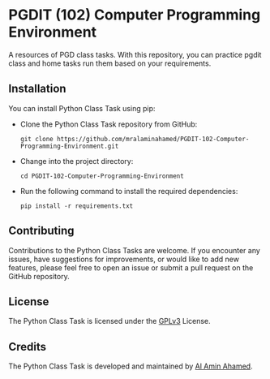 # PGDIT (102) Computer Programming Environment
 A resources of PGD class tasks. With this repository, you can practice pgdit class and home tasks run them based on your requirements.

## Installation

You can install Python Class Task using pip:

* Clone the Python Class Task repository from GitHub:
  ```shell
  git clone https://github.com/mralaminahamed/PGDIT-102-Computer-Programming-Environment.git
  ```
* Change into the project directory:
  ```shell
  cd PGDIT-102-Computer-Programming-Environment
  ```
* Run the following command to install the required dependencies:
  ```shell
  pip install -r requirements.txt
  ```


## Contributing
Contributions to the Python Class Tasks are welcome. If you encounter any issues, have suggestions for improvements, or would like to add new features, please feel free to open an issue or submit a pull request on the GitHub repository.

## License
The Python Class Task is licensed under the [GPLv3](https://www.gnu.org/licenses/gpl-3.0.html) License.

## Credits
The Python Class Task is developed and maintained by [Al Amin Ahamed](https://github.com/mralamainahamed).